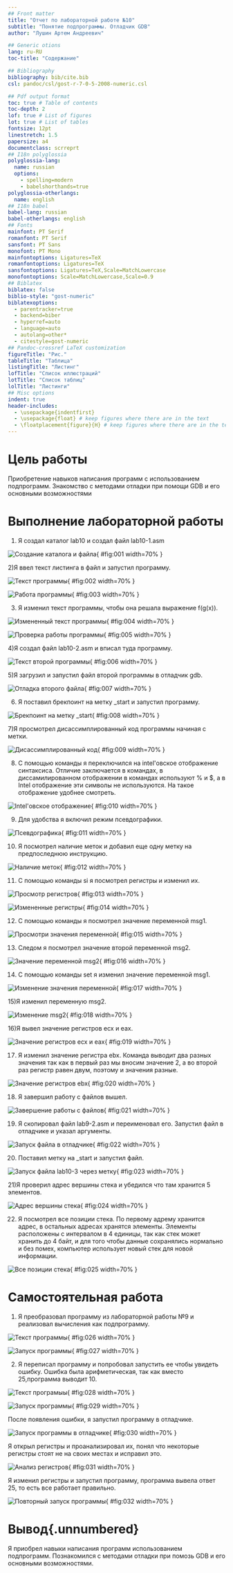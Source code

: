 ```yaml
---
## Front matter
title: "Отчет по лабораторной работе №10"
subtitle: "Понятие подпрограммы. Отладчик GDB"
author: "Лушин Артем Андреевич"

## Generic otions
lang: ru-RU
toc-title: "Содержание"

## Bibliography
bibliography: bib/cite.bib
csl: pandoc/csl/gost-r-7-0-5-2008-numeric.csl

## Pdf output format
toc: true # Table of contents
toc-depth: 2
lof: true # List of figures
lot: true # List of tables
fontsize: 12pt
linestretch: 1.5
papersize: a4
documentclass: scrreprt
## I18n polyglossia
polyglossia-lang:
  name: russian
  options:
	- spelling=modern
	- babelshorthands=true
polyglossia-otherlangs:
  name: english
## I18n babel
babel-lang: russian
babel-otherlangs: english
## Fonts
mainfont: PT Serif
romanfont: PT Serif
sansfont: PT Sans
monofont: PT Mono
mainfontoptions: Ligatures=TeX
romanfontoptions: Ligatures=TeX
sansfontoptions: Ligatures=TeX,Scale=MatchLowercase
monofontoptions: Scale=MatchLowercase,Scale=0.9
## Biblatex
biblatex: false
biblio-style: "gost-numeric"
biblatexoptions:
  - parentracker=true
  - backend=biber
  - hyperref=auto
  - language=auto
  - autolang=other*
  - citestyle=gost-numeric
## Pandoc-crossref LaTeX customization
figureTitle: "Рис."
tableTitle: "Таблица"
listingTitle: "Листинг"
lofTitle: "Список иллюстраций"
lotTitle: "Список таблиц"
lolTitle: "Листинги"
## Misc options
indent: true
header-includes:
  - \usepackage{indentfirst}
  - \usepackage{float} # keep figures where there are in the text
  - \floatplacement{figure}{H} # keep figures where there are in the text
---
```


# Цель работы

Приобретение навыков написания программ с использованием подпрограмм.
Знакомство с методами отладки при помощи GDB и его основными возможностями


# Выполнение лабораторной работы

1) Я создал каталог lab10 и создал файл lab10-1.asm

![Создание каталога и файла](image/1.png){ #fig:001 width=70% }

2)Я ввел текст листинга в файл и запустил программу.

![Текст программы](image/2.png){ #fig:002 width=70% }

![Работа программы](image/3.png){ #fig:003 width=70% }

3) Я изменил текст программы, чтобы она решала выражение f(g(x)).

![Измененный текст программы](image/4.png){ #fig:004 width=70% }

![Проверка работы программы](image/5.png){ #fig:005 width=70% }

4)Я создал файл lab10-2.asm и вписал туда программу.

![Текст второй программы](image/6.png){ #fig:006 width=70% }

5)Я загрузил и запустил файл второй программы в отладчик gdb.

![Отладка второго файла](image/7.png){ #fig:007 width=70% }

6) Я поставил брекпоинт на метку _start и запустил программу.

![Брекпоинт на метку _start](image/8.png){ #fig:008 width=70% }

7)Я просмотрел дисассимплированный код программы начиная с метки.

![Дисассимплированный код](image/9.png){ #fig:009 width=70% }

8) С помощью команды я переключился на intel'овское отображение синтаксиса. Отличие заключается в командах, в диссамилированном отображении в командах используют % и $, а в Intel отображение эти символы не используются. На такое отображение удобнее смотреть.

![Intel'овское отображение](image/10.png){ #fig:010 width=70% }

9) Для удобства я включил режим псевдографики.

![Псевдографика](image/11.png){ #fig:011 width=70% }

10) Я посмотрел наличие меток и добавил еще одну метку на предпоследнюю инструкцию.

![Наличие меток](image/12.png){ #fig:012 width=70% }

11) С помощью команды si я посмотрел регистры и изменил их.

![Просмотр регистров](image/13.png){ #fig:013 width=70% }

![Измененные регистры](image/14.png){ #fig:014 width=70% }

12) С помощью команды я посмотрел значение переменной msg1.

![Просмотри значения переменной](image/15.png){ #fig:015 width=70% }

13) Следом я посмотрел значение второй переменной msg2.

![Значение переменной msg2](image/16.png){ #fig:016 width=70% }

14) С помощью команды set я изменил значение переменной msg1.

![Изменение значения переменной](image/17.png){ #fig:017 width=70% }

15)Я изменил переменную msg2.

![Изменение msg2](image/18.png){ #fig:018 width=70% }

16)Я вывел значение регистров ecx и eax.

![Значение регистров ecx и eax](image/19.png){ #fig:019 width=70% }

17) Я изменил значение регистра ebx. Команда выводит два разных значения так как в первый раз мы вносим значение 2, а во второй раз регистр равен двум, поэтому и значения разные.

![Значение регистров ebx](image/20.png){ #fig:020 width=70% }

18) Я завершил работу с файлов вышел.

![Завершение работы с файлов](image/21.png){ #fig:021 width=70% }

19) Я скопировал файл lab9-2.asm и переименовал его. Запустил файл в отладчике и указал аргументы.

![Запуск файла в отладчике](image/22.png){ #fig:022 width=70% }

20) Поставил метку на _start и запустил файл.

![Запуск файла lab10-3 через метку](image/23.png){ #fig:023 width=70% }

21)Я проверил адрес вершины стека и убедился что там хранится 5 элементов.

![Адрес вершины стека](image/24.png){ #fig:024 width=70% }

22) Я посмотрел все позиции стека. По первому адрему хранится адрес, в остальных адресах хранятся элементы. Элементы расположены с интервалом в 4 единицы, так как стек может хранить до 4 байт, и для того чтобы данные сохранялись нормально и без помех, компьютер использует новый стек для новой информации.

![Все позиции стека](image/25.png){ #fig:025 width=70% }

# Самостоятельная работа

1) Я преобразовал программу из лабораторной работы №9 и реализовал вычисления как подпрограмму.

![Текст программы](image/26.png){ #fig:026 width=70% }

![Запуск программы](image/27.png){ #fig:027 width=70% }

2) Я переписал программу и попробовал запустить ее чтобы увидеть ошибку. Ошибка была арифметическая, так как вместо 25,программа выводит 10.

![Текст програмыы](image/28.png){ #fig:028 width=70% }

![Запуск программы](image/29.png){ #fig:029 width=70% }

После появления ошибки, я запустил программу в отладчике.

![Запуск программы в отладчике](image/30.png){ #fig:030 width=70% }

Я открыл регистры и проанализировал их, понял что некоторые регистры стоят не на своих местах и исправил это.

![Анализ регистров](image/31.png){ #fig:031 width=70% }

Я изменил регистры и запустил программу, программа вывела ответ 25, то есть все работает правильно.

![Повторный запуск программы](image/32.png){ #fig:032 width=70% }

# Вывод{.unnumbered}

Я приобрел навыки написания программ использованием подпрограмм. Познакомился с методами отладки при помозь GDB и его основными возможностями.


